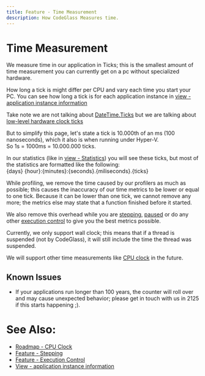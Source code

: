 ```yaml
---
title: Feature - Time Measurement
description: How CodeGlass Measures time.
---
```

# Time Measurement
We measure time in our application in Ticks; this is the smallest amount of time measurement you can currently get on a pc without specialized hardware.

How long a tick is might differ per CPU and vary each time you start your PC.
You can see how long a tick is for each application instance in [view - application instance information](../views/ApplicationInstanceSettingsWindow.md#tick-duration)


Take note we are not talking about [DateTime.Ticks](https://docs.microsoft.com/en-us/dotnet/api/system.datetime.ticks) but we are talking about [low-level hardware clock ticks](https://docs.microsoft.com/en-us/windows/win32/sysinfo/acquiring-high-resolution-time-stamps#low-level-hardware-clock-characteristics)

But to simplify this page, let's state a tick is 10.000th of an ms (100 nanoseconds), which it also is when running under Hyper-V.<br/>
So 1s = 1000ms = 10.000.000 ticks.

In our statistics (like in [view - Statistics](../views/ApplicationInstanceDockWindow/StatisticsWindow.md)) you will see these ticks, but most of the statistics are formatted like the following: <br/>
{days} {hour}:{minutes}:{seconds}.{miliseconds}.{ticks} 


While profiling, we remove the time caused by our profilers as much as possible; this causes the inaccuracy of our time metrics to be lower or equal to one tick.
Because it can be lower than one tick, we cannot remove any more; the metrics else may state that a function finished before it started.

We also remove this overhead while you are [stepping](ApplicationInstanceStepping.md), [paused](ApplicationInstanceExecutionControl.md#pause) or do any other [execution control](ApplicationInstanceExecutionControl.md) to give you the best metrics possible.

Currently, we only support wall clock; this means that if a thread is suspended (not by CodeGlass), it will still include the time the thread was suspended.

We will support other time measurements like [CPU clock](../Roadmap/CpuClock.md) in the future.

## Known Issues
- If your applications run longer than 100 years, the counter will roll over and may cause unexpected behavior; please get in touch with us in 2125  if this starts happening  ;).


# See Also:
- [Roadmap - CPU Clock](../Roadmap/CpuClock.md)
- [Feature - Stepping](ApplicationInstanceStepping.md)
- [Feature - Execution Control](ApplicationInstanceExecutionControl.md)
- [View - application instance information](../views/ApplicationInstanceSettingsWindow.md#information)